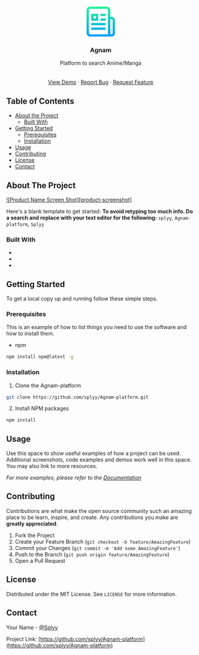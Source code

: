 <p align="center">
  <a href="https://github.com/splyy/Agnam-platform">
    <img src="logo.png" alt="Logo" width="80" height="80">
  </a>

  <h3 align="center">Agnam</h3>

  <p align="center">
    Platform to search Anime/Manga
    <br />
    <br />
    <br />
    <a href="https://github.com/splyy/Agnam-platform">View Demo</a>
    ·
    <a href="https://github.com/splyy/Agnam-platform/issues">Report Bug</a>
    ·
    <a href="https://github.com/splyy/Agnam-platform/issues">Request Feature</a>
  </p>
</p>



<!-- TABLE OF CONTENTS -->
## Table of Contents

* [About the Project](#about-the-project)
  * [Built With](#built-with)
* [Getting Started](#getting-started)
  * [Prerequisites](#prerequisites)
  * [Installation](#installation)
* [Usage](#usage)
* [Contributing](#contributing)
* [License](#license)
* [Contact](#contact)



<!-- ABOUT THE PROJECT -->
## About The Project

[![Product Name Screen Shot][product-screenshot]](https://example.com)

Here's a blank template to get started:
**To avoid retyping too much info. Do a search and replace with your text editor for the following:**
`splyy`, `Agnam-platform`, `Splyy`


### Built With

* []()
* []()
* []()



<!-- GETTING STARTED -->
## Getting Started

To get a local copy up and running follow these simple steps.

### Prerequisites

This is an example of how to list things you need to use the software and how to install them.
* npm
```sh
npm install npm@latest -g
```

### Installation
 
1. Clone the Agnam-platform
```sh
git clone https://github.com/splyy/Agnam-platform.git
```
2. Install NPM packages
```sh
npm install
```



<!-- USAGE EXAMPLES -->
## Usage

Use this space to show useful examples of how a project can be used. Additional screenshots, code examples and demos work well in this space. You may also link to more resources.

_For more examples, please refer to the [Documentation](https://example.com)_



<!-- CONTRIBUTING -->
## Contributing

Contributions are what make the open source community such an amazing place to be learn, inspire, and create. Any contributions you make are **greatly appreciated**.

1. Fork the Project
2. Create your Feature Branch (`git checkout -b feature/AmazingFeature`)
3. Commit your Changes (`git commit -m 'Add some AmazingFeature'`)
4. Push to the Branch (`git push origin feature/AmazingFeature`)
5. Open a Pull Request



<!-- LICENSE -->
## License

Distributed under the MIT License. See `LICENSE` for more information.



<!-- CONTACT -->
## Contact

Your Name - [@Splyy](https://twitter.com/Splyy)

Project Link: [https://github.com/splyy/Agnam-platform](https://github.com/splyy/Agnam-platform)

